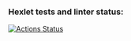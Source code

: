 ### Hexlet tests and linter status:
[![Actions Status](https://github.com/unhappymonday/layout-designer-project-59/actions/workflows/hexlet-check.yml/badge.svg)](https://github.com/unhappymonday/layout-designer-project-59/actions)